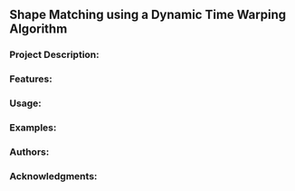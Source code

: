 ## Shape Matching using a Dynamic Time Warping Algorithm


### Project Description:



### Features:



### Usage:



### Examples:



### Authors:


### Acknowledgments:
